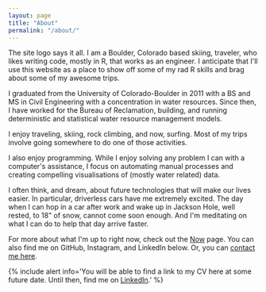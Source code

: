 ```yaml
---
layout: page
title: "About"
permalink: "/about/"
---
```


The site logo says it all. I am a Boulder, Colorado based skiing, traveler, who likes writing code, mostly in R, that works as an engineer. I anticipate that I'll use this website as a place to show off some of my rad R skills and brag about some of my awesome trips. 

I graduated from the University of Colorado-Boulder in 2011 with a BS and MS in Civil Engineering with a concentration in water resources. Since then, I have worked for the Bureau of Reclamation, building, and running deterministic and statistical water resource management models. 

I enjoy traveling, skiing, rock climbing, and now, surfing. Most of my trips involve going somewhere to do one of those activities.

I also enjoy programming. While I enjoy solving any problem I can with a computer's assistance, I focus on automating manual processes and creating compelling visualisations of (mostly water related) data. 

I often think, and dream, about future technologies that will make our lives easier. In particular, driverless cars have me extremely excited. The day when I can hop in a car after work and wake up in Jackson Hole, well rested, to 18" of snow, cannot come soon enough. And I'm meditating on what I can do to help that day arrive faster.

For more about what I'm up to right now, check out the [Now][1] page. You can also find me on GitHub, Instagram, and LinkedIn below. Or, you can [contact me here][2].

{% include alert info='You will be able to find a link to my CV here at some future date. Until then, find me on <a href = "https://www.linkedin.com/in/alan-butler-63b11a28">LinkedIn</a>.' %}

[1]: /now/
[2]: /contact/
